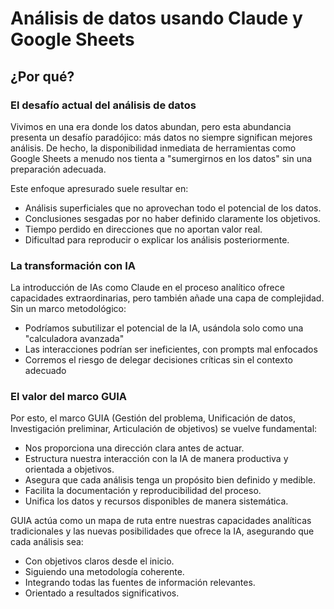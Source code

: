 # Análisis de datos usando Claude y Google Sheets

## ¿Por qué?

### El desafío actual del análisis de datos

Vivimos en una era donde los datos abundan, pero esta abundancia presenta un desafío paradójico: más datos no siempre significan mejores análisis. De hecho, la disponibilidad inmediata de herramientas como Google Sheets a menudo nos tienta a "sumergirnos en los datos" sin una preparación adecuada.

Este enfoque apresurado suele resultar en:

- Análisis superficiales que no aprovechan todo el potencial de los datos.
- Conclusiones sesgadas por no haber definido claramente los objetivos.
- Tiempo perdido en direcciones que no aportan valor real.
- Dificultad para reproducir o explicar los análisis posteriormente.

### La transformación con IA

La introducción de IAs como Claude en el proceso analítico ofrece capacidades extraordinarias, pero también añade una capa de complejidad. Sin un marco metodológico:

- Podríamos subutilizar el potencial de la IA, usándola solo como una "calculadora avanzada"
- Las interacciones podrían ser ineficientes, con prompts mal enfocados
- Corremos el riesgo de delegar decisiones críticas sin el contexto adecuado

### El valor del marco GUIA

Por esto, el marco GUIA (Gestión del problema, Unificación de datos, Investigación preliminar, Articulación de objetivos) se vuelve fundamental:

- Nos proporciona una dirección clara antes de actuar.
- Estructura nuestra interacción con la IA de manera productiva y orientada a objetivos.
- Asegura que cada análisis tenga un propósito bien definido y medible.
- Facilita la documentación y reproducibilidad del proceso.
- Unifica los datos y recursos disponibles de manera sistemática.

GUIA actúa como un mapa de ruta entre nuestras capacidades analíticas tradicionales y las nuevas posibilidades que ofrece la IA, asegurando que cada análisis sea:

- Con objetivos claros desde el inicio.
- Siguiendo una metodología coherente.
- Integrando todas las fuentes de información relevantes.
- Orientado a resultados significativos.
